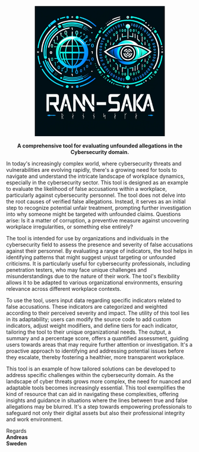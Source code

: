 <div align="center">
  <img src="./assets/rannsaka_logo.png" alt="Image Description" width="350">
  <p><strong>A comprehensive tool for evaluating unfounded allegations in the Cybersecurity domain.</strong></p>
</div>

In today's increasingly complex world, where cybersecurity threats and vulnerabilities are evolving rapidly, there's a growing need for tools to navigate and understand the intricate landscape of workplace dynamics, especially in the cybersecurity sector. This tool is designed as an example to evaluate the likelihood of false accusations within a workplace, particularly against cybersecurity personnel. The tool does not delve into the root causes of verified false allegations. Instead, it serves as an initial step to recognize potential unfair treatment, prompting further investigation into why someone might be targeted with unfounded claims. Questions arise: Is it a matter of corruption, a preventive measure against uncovering workplace irregularities, or something else entirely?

The tool is intended for use by organizations and individuals in the cybersecurity field to assess the presence and severity of false accusations against their personnel. By evaluating a range of indicators, the tool helps in identifying patterns that might suggest unjust targeting or unfounded criticisms. It is particularly useful for cybersecurity professionals, including penetration testers, who may face unique challenges and misunderstandings due to the nature of their work. The tool's flexibility allows it to be adapted to various organizational environments, ensuring relevance across different workplace contexts.

To use the tool, users input data regarding specific indicators related to false accusations. These indicators are categorized and weighted according to their perceived severity and impact. The utility of this tool lies in its adaptability; users can modify the source code to add custom indicators, adjust weight modifiers, and define tiers for each indicator, tailoring the tool to their unique organizational needs. The output, a summary and a percentage score, offers a quantified assessment, guiding users towards areas that may require further attention or investigation. It's a proactive approach to identifying and addressing potential issues before they escalate, thereby fostering a healthier, more transparent workplace.

This tool is an example of how tailored solutions can be developed to address specific challenges within the cybersecurity domain. As the landscape of cyber threats grows more complex, the need for nuanced and adaptable tools becomes increasingly essential. This tool exemplifies the kind of resource that can aid in navigating these complexities, offering insights and guidance in situations where the lines between true and false allegations may be blurred. It's a step towards empowering professionals to safeguard not only their digital assets but also their professional integrity and work environment.

Regards<b><br>
Andreas<b><br> 
Sweden<b><br>
